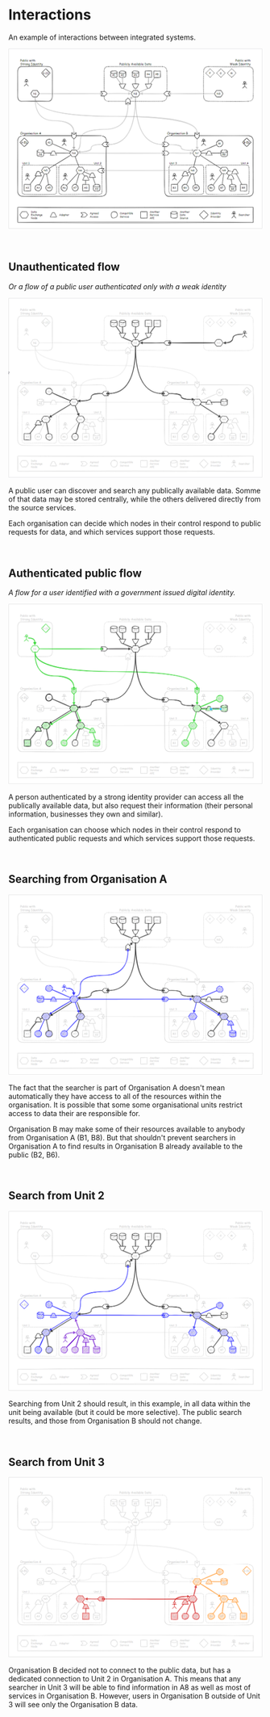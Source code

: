# Interactions

An example of interactions between integrated systems. 

![Interactions](./images/interactions-map.png)

&nbsp; 

## Unauthenticated flow

*Or a flow of a public user authenticated only with a weak identity*

![Unauthenticated flow](./images/interactions-f0.png)

A public user can discover and search any publically available data. 
Somme of that data may be stored centrally, while the others delivered directly
from the source services. 

Each organisation can decide which nodes in their control respond to public
requests for data, and which services support those requests. 

&nbsp;

## Authenticated public flow

*A flow for a user identified with a government issued digital identity.*

![Authenticated public flow](./images/interactions-f1.png)

A person authenticated by a strong identity provider can access all 
the publically available data, but also request their information 
(their personal information, businesses they own and similar). 

Each organisation can choose which nodes in their control respond to 
authenticated public requests and which services support those requests. 

&nbsp; 

## Searching from Organisation A

![AtoB](./images/interactions-f2.png)

The fact that the searcher is part of Organisation A doesn't mean automatically
they have access to all of the resources within the organisation. 
It is possible that some some organisational units restrict access
to data their are responsible for. 

Organisation B may make some of their resources available to anybody 
from Organisation A (B1, B8). But that shouldn't prevent searchers in Organisation A
to find results in Organisation B already available to the public (B2, B6).


&nbsp;

## Search from Unit 2

![Unit 2](./images/interactions-f3.png)

Searching from Unit 2 should result, in this example, in all data within the unit 
being available (but it could be more selective). The public search results, 
and those from Organisation B should not change. 


&nbsp;

## Search from Unit 3

![Unit 3](./images/interactions-f4.png)

Organisation B decided not to connect to the public data, but has a dedicated
connection to Unit 2 in Organisation A. This means that any searcher in Unit 3 
will be able to find information in A8 as well as most of services in Organisation B. 
However, users in Organisation B outside of Unit 3 will see only the Organisation B data.